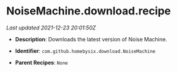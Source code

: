# NoiseMachine.download.recipe

_Last updated 2021-12-23 20:01:50Z_

- **Description**: Downloads the latest version of Noise Machine.

- **Identifier**: `com.github.homebysix.download.NoiseMachine`

- **Parent Recipes**: `None`
